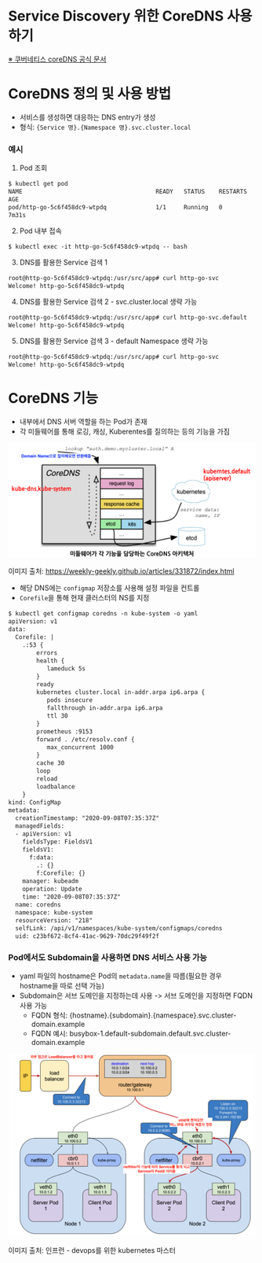 # Service Discovery 위한 CoreDNS 사용하기

[※ 쿠버네티스 coreDNS 공식 문서](https://kubernetes.io/ko/docs/tasks/administer-cluster/coredns/)

# CoreDNS 정의 및 사용 방법

* 서비스를 생성하면 대응하는 DNS entry가 생성
* 형식: `{Service 명}.{Namespace 명}.svc.cluster.local`

### 예시

1) Pod 조회
```
$ kubectl get pod
NAME                                      READY   STATUS    RESTARTS   AGE
pod/http-go-5c6f458dc9-wtpdq              1/1     Running   0          7m31s
```

2) Pod 내부 접속
```
$ kubectl exec -it http-go-5c6f458dc9-wtpdq -- bash
```

3) DNS를 활용한 Service 검색 1
```
root@http-go-5c6f458dc9-wtpdq:/usr/src/app# curl http-go-svc 
Welcome! http-go-5c6f458dc9-wtpdq
```

4) DNS를 활용한 Service 검색 2 - svc.cluster.local 생략 가능
```
root@http-go-5c6f458dc9-wtpdq:/usr/src/app# curl http-go-svc.default
Welcome! http-go-5c6f458dc9-wtpdq
```

5) DNS를 활용한 Service 검색 3 - default Namespace 생략 가능
```
root@http-go-5c6f458dc9-wtpdq:/usr/src/app# curl http-go-svc
Welcome! http-go-5c6f458dc9-wtpdq
```

# CoreDNS 기능

* 내부에서 DNS 서버 역할을 하는 Pod가 존재
* 각 미들웨어를 통해 로깅, 캐싱, Kuberentes를 질의하는 등의 기능을 가짐

![](/k8s-core-concepts/images/13-CoreDNS-1.png)

이미지 출처: https://weekly-geekly.github.io/articles/331872/index.html

* 해당 DNS에는 `configmap` 저장소를 사용해 설정 파일을 컨트롤
* `Corefile`을 통해 현재 클러스터의 NS를 지정
```
$ kubectl get configmap coredns -n kube-system -o yaml
apiVersion: v1
data:
  Corefile: |
    .:53 {
        errors
        health {
           lameduck 5s
        }
        ready
        kubernetes cluster.local in-addr.arpa ip6.arpa {
           pods insecure
           fallthrough in-addr.arpa ip6.arpa
           ttl 30
        }
        prometheus :9153
        forward . /etc/resolv.conf {
           max_concurrent 1000
        }
        cache 30
        loop
        reload
        loadbalance
    }
kind: ConfigMap
metadata:
  creationTimestamp: "2020-09-08T07:35:37Z"
  managedFields:
  - apiVersion: v1
    fieldsType: FieldsV1
    fieldsV1:
      f:data:
        .: {}
        f:Corefile: {}
    manager: kubeadm
    operation: Update
    time: "2020-09-08T07:35:37Z"
  name: coredns
  namespace: kube-system
  resourceVersion: "218"
  selfLink: /api/v1/namespaces/kube-system/configmaps/coredns
  uid: c23bf672-8cf4-41ac-9629-70dc29f49f2f
```

### Pod에서도 Subdomain을 사용하면 DNS 서비스 사용 가능

* yaml 파일의 hostname은 Pod의 `metadata.name`을 따름(필요한 경우 hostname을 따로 선택 가능)
* Subdomain은 서브 도메인을 지정하는데 사용 -> 서브 도메인을 지정하면 FQDN 사용 가능
  * FQDN 형식: {hostname}.{subdomain}.{namespace}.svc.cluster-domain.example
  * FQDN 예시: busybox-1.default-subdomain.default.svc.cluster-domain.example

![](/k8s-core-concepts/images/12-Network-11.png)

이미지 출처: 인프런 - devops를 위한 kubernetes 마스터
